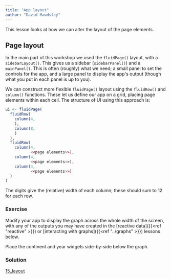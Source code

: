 ```yaml
---
title: "App layout"
author: "David Mawdsley"
---
```




This lesson looks at how we can alter the layout of the page elements.

## Page layout

In the main part of this workshop we used the `fluidPage()` layout, with a `sidebarLayout()`.  This gives us a sidebar (`sidebarPanel()`) and a `mainPanel()`.   This is often (roughly) what we need; a small panel to set the controls for the app, and a large panel to display the app's output (though what you put in each panel is up to you).

We can construct more flexible `fluidPage()` layout using the `fluidRow()` and `column()` functions.  These let us define our app on a grid, placing page elements within each cell.  The structure of UI using this approach is:


```r
ui <- fluidPage(
  fluidRow(
    column(4,
    ),
    column(8,
    )
  ),
  fluidRow(
    column(4,
           <<page elements>>),
    column(4,
           <<page elements>>),
    column(4,
           <<page elements>>)
  )
)
```

The digits give the (relative) width of each column; these should sum to 12 for each row.

### Exercise

Modify your app to display the graph across the whole width of the screen, with any of the outputs you may have created in the [reactive data]({{<ref "reactive" >}}) or [interacting with graphs]({{<ref "../graphs" >}}) lessons below.


Place the continent and year widgets side-by-side below the graph.

### Solution

[15_layout](https://github.com/UoMResearchIT/r-shiny-course-materials/commit/01a9bb7435bbe75a870c8720adbb7b7df308efda)

